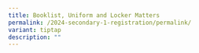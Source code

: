 ```yaml
---
title: Booklist, Uniform and Locker Matters
permalink: /2024-secondary-1-registration/permalink/
variant: tiptap
description: ""
---
```


